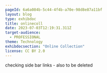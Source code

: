 ```yaml
---
pageId: 6a6a084b-5c44-4f4b-a70e-98d8e87a11bf
layout: blog
type: exhibdoc
title: onlinecoll
date: 2023-07-03T12:19:31.311Z
target-audience:
  - PROFESSIONAL
theme: Technology
exhibdocsection: "Online Collection"
license: CC BY 2.0
---
```

checking side bar links - also to be deleted